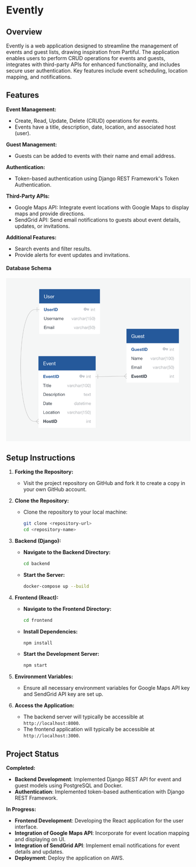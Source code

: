 # Evently

## Overview
Evently is a web application designed to streamline the management of events and guest lists, drawing inspiration from Partiful. The application enables users to perform CRUD operations for events and guests, integrates with third-party APIs for enhanced functionality, and includes secure user authentication. Key features include event scheduling, location mapping, and notifications.

## Features
**Event Management:**
- Create, Read, Update, Delete (CRUD) operations for events.
- Events have a title, description, date, location, and associated host (user).

**Guest Management:**
- Guests can be added to events with their name and email address.

**Authentication:**
- Token-based authentication using Django REST Framework's Token Authentication.

**Third-Party APIs:**
- Google Maps API: Integrate event locations with Google Maps to display maps and provide directions.
- SendGrid API: Send email notifications to guests about event details, updates, or invitations.

**Additional Features:**
- Search events and filter results.
- Provide alerts for event updates and invitations.

#### Database Schema

![Database Schema](backend/db_schema.png)

## Setup Instructions

1. **Forking the Repository:**
   - Visit the project repository on GitHub and fork it to create a copy in your own GitHub account.

2. **Clone the Repository:**
   - Clone the repository to your local machine:
     ```bash
     git clone <repository-url>
     cd <repository-name>
     ```

3. **Backend (Django):**
   - **Navigate to the Backend Directory:**
     ```bash
     cd backend
     ```
   - **Start the Server:**
     ```bash
     docker-compose up --build
     ```

4. **Frontend (React):**
   - **Navigate to the Frontend Directory:**
     ```bash
     cd frontend
     ```
   - **Install Dependencies:**
     ```bash
     npm install
     ```
   - **Start the Development Server:**
     ```bash
     npm start
     ```

5. **Environment Variables:**
   - Ensure all necessary environment variables for Google Maps API key and SendGrid API key are set up.

6. **Access the Application:**
   - The backend server will typically be accessible at `http://localhost:8000`.
   - The frontend application will typically be accessible at `http://localhost:3000`.

## Project Status

**Completed:**
- **Backend Development**: Implemented Django REST API for event and guest models using PostgreSQL and Docker.
- **Authentication**: Implemented token-based authentication with Django REST Framework.

**In Progress:**
- **Frontend Development**: Developing the React application for the user interface.
- **Integration of Google Maps API**: Incorporate for event location mapping and displaying on UI.
- **Integration of SendGrid API**: Implement email notifications for event details and updates.
- **Deployment**: Deploy the application on AWS.
